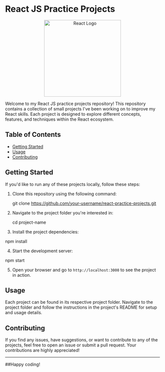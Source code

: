# React JS Practice Projects

<div align="center">
  <img src="https://upload.wikimedia.org/wikipedia/commons/thumb/a/a7/React-icon.svg/1200px-React-icon.svg.png)" alt="React Logo" width="250" height="250" />
</div>

Welcome to my React JS practice projects repository! This repository contains a collection of small projects I've been working on to improve my React skills. Each project is designed to explore different concepts, features, and techniques within the React ecosystem.

## Table of Contents

- [Getting Started](#getting-started)
- [Usage](#usage)
- [Contributing](#contributing)

## Getting Started

If you'd like to run any of these projects locally, follow these steps:

1. Clone this repository using the following command:

   git clone https://github.com/your-username/react-practice-projects.git

2. Navigate to the project folder you're interested in:

   cd project-name

3. Install the project dependencies:

  npm install

4. Start the development server:

  npm start
  
5. Open your browser and go to `http://localhost:3000` to see the project in action.

## Usage

Each project can be found in its respective project folder. Navigate to the project folder and follow the instructions in the project's README for setup and usage details.

## Contributing

If you find any issues, have suggestions, or want to contribute to any of the projects, feel free to open an issue or submit a pull request. Your contributions are highly appreciated!

---

##Happy coding!

